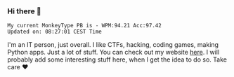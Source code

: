 ### Hi there 👋
<!-- PB START -->
```
My current MonkeyType PB is - WPM:94.21 Acc:97.42
Updated on: 08:27:01 CEST Time
```
<!-- PB END -->
I'm an IT person, just overall. I like CTFs, hacking, coding games, making Python apps. Just a lot of stuff.
You can check out my website [here](https://skill3472.github.io/).
I will probably add some interesting stuff here, when I get the idea to do so. Take care ❤️
